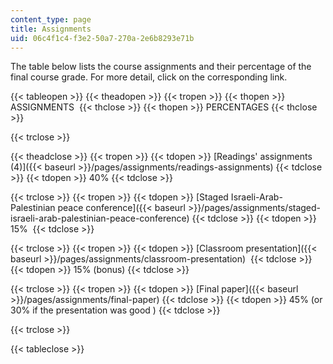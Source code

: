 ```yaml
---
content_type: page
title: Assignments
uid: 06c4f1c4-f3e2-50a7-270a-2e6b8293e71b
---
```


The table below lists the course assignments and their percentage of the final course grade. For more detail, click on the corresponding link.

{{< tableopen >}}
{{< theadopen >}}
{{< tropen >}}
{{< thopen >}}
ASSIGNMENTS 
{{< thclose >}}
{{< thopen >}}
PERCENTAGES
{{< thclose >}}

{{< trclose >}}

{{< theadclose >}}
{{< tropen >}}
{{< tdopen >}}
[Readings' assignments (4)]({{< baseurl >}}/pages/assignments/readings-assignments)
{{< tdclose >}}
{{< tdopen >}}
40%
{{< tdclose >}}

{{< trclose >}}
{{< tropen >}}
{{< tdopen >}}
[Staged Israeli-Arab-Palestinian peace conference]({{< baseurl >}}/pages/assignments/staged-israeli-arab-palestinian-peace-conference)
{{< tdclose >}}
{{< tdopen >}}
15% 
{{< tdclose >}}

{{< trclose >}}
{{< tropen >}}
{{< tdopen >}}
[Classroom presentation]({{< baseurl >}}/pages/assignments/classroom-presentation) 
{{< tdclose >}}
{{< tdopen >}}
15% (bonus)
{{< tdclose >}}

{{< trclose >}}
{{< tropen >}}
{{< tdopen >}}
[Final paper]({{< baseurl >}}/pages/assignments/final-paper)
{{< tdclose >}}
{{< tdopen >}}
45% (﻿or 30% if the presentation was good )
{{< tdclose >}}

{{< trclose >}}

{{< tableclose >}}